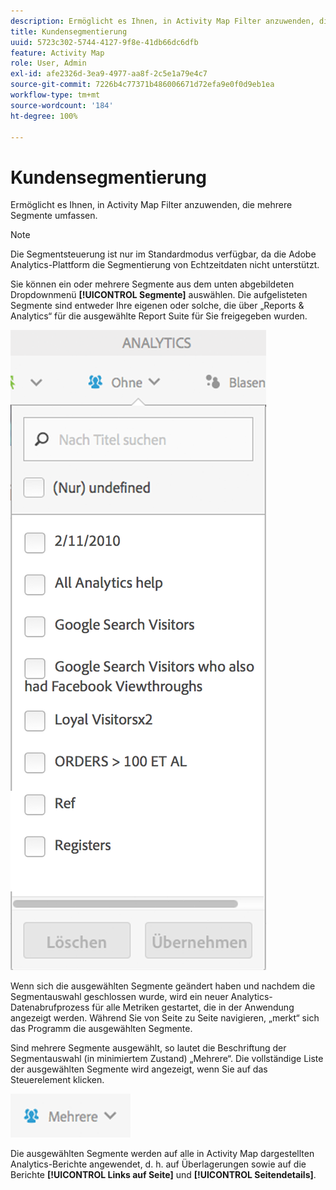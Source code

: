 ```yaml
---
description: Ermöglicht es Ihnen, in Activity Map Filter anzuwenden, die mehrere Segmente umfassen.
title: Kundensegmentierung
uuid: 5723c302-5744-4127-9f8e-41db66dc6dfb
feature: Activity Map
role: User, Admin
exl-id: afe2326d-3ea9-4977-aa8f-2c5e1a79e4c7
source-git-commit: 7226b4c77371b486006671d72efa9e0f0d9eb1ea
workflow-type: tm+mt
source-wordcount: '184'
ht-degree: 100%

---
```


# Kundensegmentierung

Ermöglicht es Ihnen, in Activity Map Filter anzuwenden, die mehrere Segmente umfassen.

>[!NOTE]
>
>Die Segmentsteuerung ist nur im Standardmodus verfügbar, da die Adobe Analytics-Plattform die Segmentierung von Echtzeitdaten nicht unterstützt.

Sie können ein oder mehrere Segmente aus dem unten abgebildeten Dropdownmenü **[!UICONTROL Segmente]** auswählen. Die aufgelisteten Segmente sind entweder Ihre eigenen oder solche, die über „Reports &amp; Analytics“ für die ausgewählte Report Suite für Sie freigegeben wurden.

![](assets/segments.png)

Wenn sich die ausgewählten Segmente geändert haben und nachdem die Segmentauswahl geschlossen wurde, wird ein neuer Analytics-Datenabrufprozess für alle Metriken gestartet, die in der Anwendung angezeigt werden. Während Sie von Seite zu Seite navigieren, „merkt“ sich das Programm die ausgewählten Segmente.

Sind mehrere Segmente ausgewählt, so lautet die Beschriftung der Segmentauswahl (in minimiertem Zustand) „Mehrere“. Die vollständige Liste der ausgewählten Segmente wird angezeigt, wenn Sie auf das Steuerelement klicken.

![](assets/two_segments.png)

Die ausgewählten Segmente werden auf alle in Activity Map dargestellten Analytics-Berichte angewendet, d. h. auf Überlagerungen sowie auf die Berichte **[!UICONTROL Links auf Seite]** und **[!UICONTROL Seitendetails]**.
